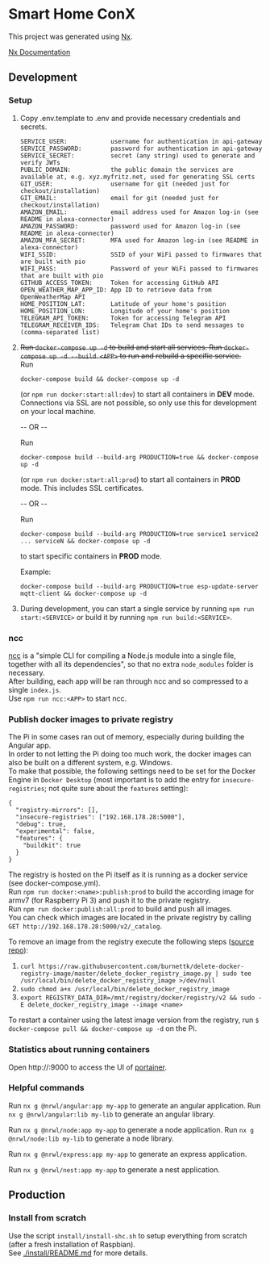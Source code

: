 # Smart Home ConX

This project was generated using [Nx](https://nx.dev).

[Nx Documentation](https://nx.dev/angular)

## Development

### Setup

1. Copy .env.template to .env and provide necessary credentials and secrets.  

       SERVICE_USER:            username for authentication in api-gateway  
       SERVICE_PASSWORD:        password for authentication in api-gateway  
       SERVICE_SECRET:          secret (any string) used to generate and verify JWTs  
       PUBLIC_DOMAIN:           the public domain the services are available at, e.g. xyz.myfritz.net, used for generating SSL certs  
       GIT_USER:                username for git (needed just for checkout/installation)  
       GIT_EMAIL:               email for git (needed just for checkout/installation)  
       AMAZON_EMAIL:            email address used for Amazon log-in (see README in alexa-connector)  
       AMAZON_PASSWORD:         password used for Amazon log-in (see README in alexa-connector)  
       AMAZON_MFA_SECRET:       MFA used for Amazon log-in (see README in alexa-connector)  
       WIFI_SSID:               SSID of your WiFi passed to firmwares that are built with pio  
       WIFI_PASS:               Password of your WiFi passed to firmwares that are built with pio  
       GITHUB_ACCESS_TOKEN:     Token for accessing GitHub API  
       OPEN_WEATHER_MAP_APP_ID: App ID to retrieve data from OpenWeatherMap API  
       HOME_POSITION_LAT:       Latitude of your home's position  
       HOME_POSITION_LON:       Longitude of your home's position  
       TELEGRAM_API_TOKEN:      Token for accessing Telegram API  
       TELEGRAM_RECEIVER_IDS:   Telegram Chat IDs to send messages to (comma-separated list)  
2. ~~Run `docker-compose up -d` to build and start all services. Run `docker-compose up -d --build <APP>` to run and rebuild a specific service.~~  
   Run

       docker-compose build && docker-compose up -d

   (or `npm run docker:start:all:dev`) to start all containers in **DEV** mode. Connections via SSL are not possible, so only use this for development on your local machine.

   -- OR --

   Run

       docker-compose build --build-arg PRODUCTION=true && docker-compose up -d

   (or `npm run docker:start:all:prod`) to start all containers in **PROD** mode. This includes SSL certificates.

   -- OR --

   Run

       docker-compose build --build-arg PRODUCTION=true service1 service2 ... serviceN && docker-compose up -d

   to start specific containers in **PROD** mode.

   Example:

       docker-compose build --build-arg PRODUCTION=true esp-update-server mqtt-client && docker-compose up -d

3. During development, you can start a single service by running `npm run start:<SERVICE>` or build it by running `npm run build:<SERVICE>`.

### ncc

[ncc](https://github.com/vercel/ncc) is a "simple CLI for compiling a Node.js module into a single file, together with all its dependencies", so that no extra `node_modules` folder is necessary.  
After building, each app will be ran through ncc and so compressed to a single `index.js`.  
Use `npm run ncc:<APP>` to start ncc.

### Publish docker images to private registry

The Pi in some cases ran out of memory, especially during building the Angular app.  
In order to not letting the Pi doing too much work, the docker images can also be built on a different system, e.g. Windows.  
To make that possible, the following settings need to be set for the Docker Engine in `Docker Desktop` (most important is to add the entry for `insecure-registries`; not quite sure about the `features` setting):  

```
{
  "registry-mirrors": [],
  "insecure-registries": ["192.168.178.28:5000"],
  "debug": true,
  "experimental": false,
  "features": {
    "buildkit": true
  }
}
```

The registry is hosted on the Pi itself as it is running as a docker service (see docker-compose.yml).  
Run `npm run docker:<name>:publish:prod` to build the according image for armv7 (for Raspberry Pi 3) and push it to the private registry.  
Run `npm run docker:publish:all:prod` to build and push all images.  
You can check which images are located in the private registry by calling `GET http://192.168.178.28:5000/v2/_catalog`.  

To remove an image from the registry execute the following steps ([source repo](https://github.com/burnettk/delete-docker-registry-image)):  
1. `curl https://raw.githubusercontent.com/burnettk/delete-docker-registry-image/master/delete_docker_registry_image.py | sudo tee /usr/local/bin/delete_docker_registry_image >/dev/null`
2. `sudo chmod a+x /usr/local/bin/delete_docker_registry_image`
3. `export REGISTRY_DATA_DIR=/mnt/registry/docker/registry/v2 && sudo -E delete_docker_registry_image --image <name>`

To restart a container using the latest image version from the registry, run `$ docker-compose pull && docker-compose up -d` on the Pi.

### Statistics about running containers

Open http://<ip>:9000 to access the UI of [portainer](https://www.portainer.io/).

### Helpful commands

Run `nx g @nrwl/angular:app my-app` to generate an angular application.
Run `nx g @nrwl/angular:lib my-lib` to generate an angular library.

Run `nx g @nrwl/node:app my-app` to generate a node application.
Run `nx g @nrwl/node:lib my-lib` to generate a node library.

Run `nx g @nrwl/express:app my-app` to generate an express application.

Run `nx g @nrwl/nest:app my-app` to generate a nest application.

## Production

### Install from scratch

Use the script `install/install-shc.sh` to setup everything from scratch (after a fresh installation of Raspbian).  
See [./install/README.md](./install/README.md) for more details. 